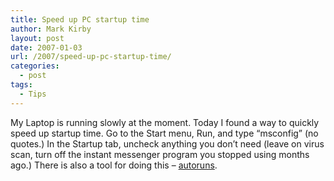 ```yaml
---
title: Speed up PC startup time
author: Mark Kirby
layout: post
date: 2007-01-03
url: /2007/speed-up-pc-startup-time/
categories:
  - post
tags:
  - Tips
---
```

My Laptop is running slowly at the moment. Today I found a way to quickly speed up startup time. Go to the Start menu, Run, and type &#8220;msconfig&#8221; (no quotes.) In the Startup tab, uncheck anything you don&#8217;t need (leave on virus scan, turn off the instant messenger program you stopped using months ago.) There is also a tool for doing this &#8211; [autoruns][1].

 [1]: http://www.microsoft.com/technet/sysinternals/utilities/Autoruns.mspx "Autorun software"